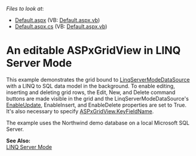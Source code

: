 <!-- default file list -->
*Files to look at*:

* [Default.aspx](./CS/WebSite/Default.aspx) (VB: [Default.aspx.vb](./VB/WebSite/Default.aspx.vb))
* [Default.aspx.cs](./CS/WebSite/Default.aspx.cs) (VB: [Default.aspx.vb](./VB/WebSite/Default.aspx.vb))
<!-- default file list end -->
# An editable ASPxGridView in LINQ Server Mode


<p>This example demonstrates the grid bound to <a href="http://documentation.devexpress.com/#CoreLibraries/clsDevExpressDataLinqLinqServerModeDataSourcetopic">LinqServerModeDataSource</a> with a LINQ to SQL data model in the background. To enable editing, inserting and deleting grid rows, the Edit, New, and Delete command buttons are made visible in the grid and the LinqServerModeDataSource's <a href="http://documentation.devexpress.com/#CoreLibraries/DevExpressDataLinqLinqServerModeDataSource_EnableUpdatetopic">EnableUpdate</a>, EnableInsert, and EnableDelete properties are set to True. It's also necessary to specify <a href="http://documentation.devexpress.com/#AspNet/DevExpressWebASPxGridViewASPxGridView_KeyFieldNametopic">ASPxGridView.KeyFieldName</a>.</p><p>The example uses the Northwind demo database on a local Microsoft SQL Server.</p><p><strong>See Also:</strong><br />
<a href="http://documentation.devexpress.com/#AspNet/CustomDocument4059">LINQ Server Mode</a></p>

<br/>


